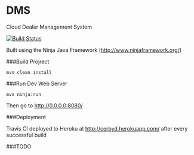 # DMS
Cloud Dealer Management System

[![Build Status](https://travis-ci.org/cerbyd/DMS.svg?branch=master)](https://travis-ci.org/cerbyd/DMS)


Built using the Ninja Java Framework (http://www.ninjaframework.org/)

###Build Projrect

```
mvn clean install
```

###Run Dev Web Server

```
mvn ninja:run
```

Then go to http://0.0.0.0:8080/

###Deployment

Travis CI deployed to Heroku at http://cerbyd.herokuapp.com/ after every successful build


###TODO



